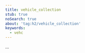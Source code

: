 ```yaml
---
title: vehicle_collection
stub: true
noSearch: true
about: 'tag:h2/vehicle_collection'
keywords:
  - vehc
---
```

...
